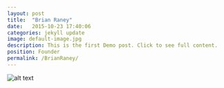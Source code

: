 ```yaml
---
layout: post
title:  "Brian Raney"
date:   2015-10-23 17:40:06
categories: jekyll update
image: default-image.jpg
description: This is the first Demo post. Click to see full content.
position: Founder
permalink: /BrianRaney/
---
```


![alt text](thsmith14.github.io/assets/images/default-image.jpg)

